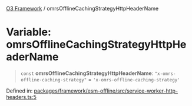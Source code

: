 [O3 Framework](../API.md) / omrsOfflineCachingStrategyHttpHeaderName

# Variable: omrsOfflineCachingStrategyHttpHeaderName

> `const` **omrsOfflineCachingStrategyHttpHeaderName**: `"x-omrs-offline-caching-strategy"` = `'x-omrs-offline-caching-strategy'`

Defined in: [packages/framework/esm-offline/src/service-worker-http-headers.ts:5](https://github.com/its-kios09/openmrs-esm-core/blob/main/packages/framework/esm-offline/src/service-worker-http-headers.ts#L5)
